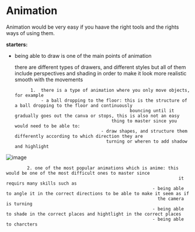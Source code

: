 # **Animation**

Animation would be very easy if you haave the right tools and the rights ways of using them.
  
   **starters:**

- being able to draw is one of the main points of animation

     there are different types of drawers, and different styles but all of them include perspectives and shading in order to make it look more realistic smooth with the movements

            1.  there is a type of animation where you only move objects, for example
                - a ball dropping to the floor: this is the structure of a ball dropping to the floor and continuously
                                                  bouncing until it gradually goes out the canva or stops, this is also not an easy
                                           thing to master since you would need to be able to:
                                       - draw shapes, and structure them differently according to which direction they are
                                         turning or wheren to add shadow and highlight
  
![image](https://github.com/user-attachments/assets/b9cc7423-4801-4253-8127-a5a8f277c265)
  
            2. one of the most popular animations which is anime: this would be one of the most difficult ones to master since
                                                                      it requirs many skills such as
                                                            - being able to angle it in the correct directions to be able to make it seem as if 
                                                              the camera is turning
                                                            - being able to shade in the correct places and hightlight in the correct places
                                                            - being able to charcters

            
